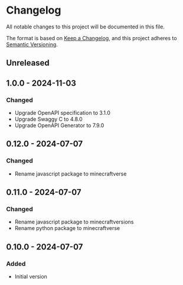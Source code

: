 # Changelog

All notable changes to this project will be documented in this file.

The format is based on [Keep a Changelog](https://keepachangelog.com/en/1.0.0/),
and this project adheres to [Semantic Versioning](https://semver.org/spec/v2.0.0.html).

## Unreleased

## 1.0.0 - 2024-11-03
### Changed
- Upgrade OpenAPI specification to 3.1.0
- Upgrade Swaggy C to 4.8.0
- Upgrade OpenAPI Generator to 7.9.0

## 0.12.0 - 2024-07-07
### Changed
- Rename javascript package to minecraftverse

## 0.11.0 - 2024-07-07
### Changed
- Rename javascript package to minecraftversions
- Rename python package to minecraftverse

## 0.10.0 - 2024-07-07
### Added
- Initial version
